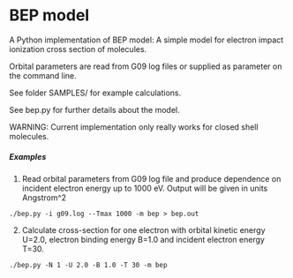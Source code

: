 # BEP model
A Python implementation of BEP model: A simple model for electron impact ionization cross section of molecules.

Orbital parameters are read from G09 log files or supplied as parameter on the command line. 

See folder SAMPLES/ for example calculations.

See bep.py for further details about the model.

WARNING: Current implementation only really works for closed shell molecules.

##### Examples

1. Read orbital parameters from G09 log file and produce dependence on incident electron energy up to 1000 eV. Output will be given in units Angstrom^2 

``
./bep.py -i g09.log --Tmax 1000 -m bep > bep.out
``

2. Calculate cross-section for one electron with 
   orbital kinetic energy U=2.0,
   electron binding energy B=1.0 
   and incident electron energy T=30.

``
./bep.py -N 1 -U 2.0 -B 1.0 -T 30 -m bep
``
